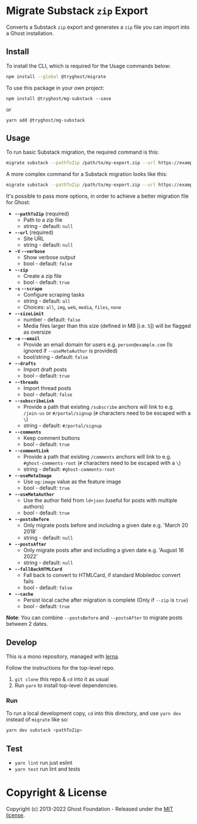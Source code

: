# Migrate Substack `zip` Export

Converts a Substack `zip` export and generates a `zip` file you can import into a Ghost installation.


## Install

To install the CLI, which is required for the Usage commands below:

```sh
npm install --global @tryghost/migrate
```

To use this package in your own project:

`npm install @tryghost/mg-substack --save`

or

`yarn add @tryghost/mg-substack`


## Usage

To run basic Substack migration, the required command is this:

```sh
migrate substack --pathToZip /path/to/my-export.zip --url https://example.com
```

A more complex command for a Substack migration looks like this:

```sh
migrate substack --pathToZip /path/to/my-export.zip --url https://example.com --email 'person@example.com' --drafts false
```

It's possible to pass more options, in order to achieve a better migration file for Ghost:

- **`--pathToZip`** (required)
    - Path to a zip file
    - string - default: `null`
- **`--url`** (required)
    - Site URL
    - string - default: `null`  
- **`-V` `--verbose`** 
    - Show verbose output
    - bool - default: `false`
- **`--zip`** 
    - Create a zip file
    - bool - default: `true`
- **`-s` `--scrape`** 
    - Configure scraping tasks
    - string - default: `all` 
    - Choices: `all`, `img`, `web`, `media`, `files`, `none`
- **`--sizeLimit`**
    - number - default: `false`
    - Media files larger than this size (defined in MB [i.e. `5`]) will be flagged as oversize
- **`-e` `--email`** 
    - Provide an email domain for users e.g. `person@example.com` (Is ignored if `--useMetaAuthor` is provided)
    - bool/string - default: `false`
- **`--drafts`** 
    - Import draft posts
    - bool - default: `true`
- **`--threads`** 
    - Import thread posts
    - bool - default: `false`
- **`--subscribeLink`** 
    - Provide a path that existing `/subscribe` anchors will link to e.g. `/join-us` or `#/portal/signup` (`#` characters need to be escaped with a `\`)
    - string - default: `#/portal/signup`
- **`--comments`** 
    - Keep comment buttons
    - bool - default: `true`
- **`--commentLink`** 
    - Provide a path that existing `/comments` anchors will link to e.g. `#ghost-comments-root` (`#` characters need to be escaped with a `\`)
    - string - default: `#ghost-comments-root`
- **`--useMetaImage`** 
    - Use `og:image` value as the feature image
    - bool - default: `true`  
- **`--useMetaAuthor`** 
    - Use the author field from `ld+json` (useful for posts with multiple authors)
    - bool - default: `true`  
- **`--postsBefore`** 
    - Only migrate posts before and including a given date e.g. 'March 20 2018'
    - string - default: `null`
- **`--postsAfter`** 
    - Only migrate posts after and including a given date e.g. 'August 16 2022'
    - string - default: `null`
- **`--fallBackHTMLCard`** 
    - Fall back to convert to HTMLCard, if standard Mobiledoc convert fails
    - bool - default: `false`      
- **`--cache`** 
    - Persist local cache after migration is complete (Only if `--zip` is `true`)
    - bool - default: `true`

**Note**: You can combine `--postsBefore` and `--postsAfter` to migrate posts between 2 dates.


## Develop

This is a mono repository, managed with [lerna](https://lerna.js.org).

Follow the instructions for the top-level repo.
1. `git clone` this repo & `cd` into it as usual
2. Run `yarn` to install top-level dependencies.


### Run

To run a local development copy, `cd` into this directory, and use `yarn dev` instead of `migrate` like so:

```sh
yarn dev substack <pathToZip>
```


## Test

- `yarn lint` run just eslint
- `yarn test` run lint and tests


# Copyright & License

Copyright (c) 2013-2022 Ghost Foundation - Released under the [MIT license](LICENSE).
